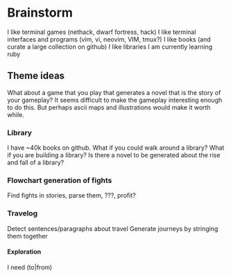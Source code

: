 # Brainstorm

I like terminal games (nethack, dwarf fortress, hack)
I like terminal interfaces and programs (vim, vi, neovim, VIM, tmux?)
I like books (and curate a large collection on github)
I like libraries
I am currently learning ruby

## Theme ideas
What about a game that you play that generates a novel that is the story of your gameplay?
It seems difficult to make the gameplay interesting enough to do this.
But perhaps ascii maps and illustrations would make it worth while.


### Library
I have ~40k books on github.
What if you could walk around a library?
What if you are building a library?
Is there a novel to be generated about the rise and fall of a library?

### Flowchart generation of fights
Find fights in stories, parse them, ???, profit?

### Travelog
Detect sentences/paragraphs about travel
Generate journeys by stringing them together

#### Exploration
I need <method of conveyance> (to|from) <city>
